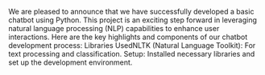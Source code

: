 We are pleased to announce that we have successfully developed a basic chatbot using Python. This project is an exciting step forward in leveraging natural language processing (NLP) capabilities to enhance user interactions. Here are the key highlights and components of our chatbot development process:
Libraries UsedNLTK (Natural Language Toolkit): For text processing and classification.
Setup: Installed necessary libraries and set up the development environment.
